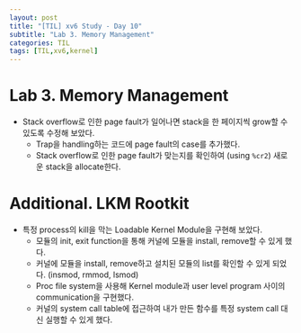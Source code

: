 ```yaml
---
layout: post
title: "[TIL] xv6 Study - Day 10"
subtitle: "Lab 3. Memory Management"
categories: TIL
tags: [TIL,xv6,kernel]
---
```


# Lab 3. Memory Management

- Stack overflow로 인한 page fault가 일어나면 stack을 한 페이지씩 grow할 수 있도록 수정해 보았다.
  - Trap을 handling하는 코드에 page fault의 case를 추가했다.
  - Stack overflow로 인한 page fault가 맞는지를 확인하여 (using `%cr2`) 새로운 stack을 allocate한다.

# Additional. LKM Rootkit

- 특정 process의 kill을 막는 Loadable Kernel Module을 구현해 보았다.
  - 모듈의 init, exit function을 통해 커널에 모듈을 install, remove할 수 있게 했다.
  - 커널에 모듈을 install, remove하고 설치된 모듈의 list를 확인할 수 있게 되었다. (insmod, rmmod, lsmod)
  - Proc file system을 사용해 Kernel module과 user level program 사이의 communication을 구현했다.
  - 커널의 system call table에 접근하여 내가 만든 함수를 특정 system call 대신 실행할 수 있게 했다.